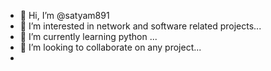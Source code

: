 - 👋 Hi, I’m @satyam891
- 👀 I’m interested in network and software related projects...
- 🌱 I’m currently learning python ...
- 💞️ I’m looking to collaborate on any project...
- 

<!---
satyam891/satyam891 is a ✨ special ✨ repository because its `README.md` (this file) appears on your GitHub profile.
You can click the Preview link to take a look at your changes.
--->
